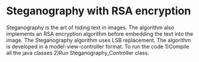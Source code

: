 # Steganography with RSA encryption

Steganography is the art of hiding text in images. 
The algorithm also implements an RSA encryption algorithm before embedding the text into the image.
The Steganography algorithm uses LSB replacement.
The algorithm is developed in a model-view-controller format.
To run the code
  1)Compile all the java classes
  2)Run Steganography_Controller class.
